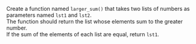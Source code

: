 Create a function named <code>larger_sum()</code> that takes two lists of numbers as parameters named <code>lst1</code> and <code>lst2</code>.
<br>
The function should return the list whose elements sum to the greater number. 
<br>
If the sum of the elements of each list are equal, return <code>lst1</code>.
